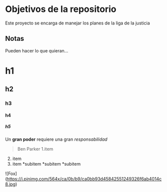# Objetivos de la repositorio

Este proyecto se encarga de manejar los planes de la liga de la justicia


## Notas
Pueden hacer lo que quieran...

# h1
## h2
### h3
#### h4
##### h5

Un **gran poder** requiere una gran *responsabilidad*
> Ben Parker
1.item
2. item
3. item
  *subitem
  *subitem
  *subitem

![Fox] (https://i.pinimg.com/564x/ca/0b/b9/ca0bb93d45842551249326f6ab4014c8.jpg)
